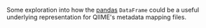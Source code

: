 Some exploration into how the [pandas](http://pandas.pydata.org/) ``DataFrame`` could be a useful underlying representation for QIIME's metadata mapping files.